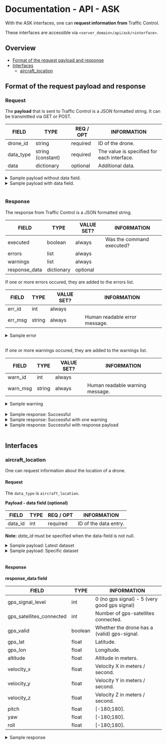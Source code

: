 # Documentation - API - ASK

With the ASK interfaces, one can **request information from** Traffic Control.

These interfaces are accessible via `<server_domain>/api/ask/<interface>`.

## Overview

- [Format of the request payload and response](#format-of-the-request-payload-and-response)
- [Interfaces](#interfaces)
    - [aircraft_location](#aircraft_location)

## Format of the request payload and response

### Request

The **payload** that is sent to Traffic Control is a JSON formatted string. It
can be transmitted via GET or POST.

| FIELD     | TYPE              | REQ / OPT | INFORMATION                                |
|-----------|-------------------|-----------|--------------------------------------------|
| drone_id  | string            | required  | ID of the drone.                           |
| data_type | string (constant) | required  | The value is specified for each interface. |
| data      | dictionary        | optional  | Additional data.                           |

<details><summary>Sample payload without data field.</summary><p>

```json
{
    "drone_id": "demo_drone",
    "data_type": "aircraft_location"
}
```

</details>

<details><summary>Sample payload with data field.</summary><p>

```json
{
    "drone_id": "demo_drone",
    "data_type": "aircraft_location",
    "data": {
        "data_id": 42
    }
}
```

</details></br>

### Response

The response from Traffic Control is a JSON formatted string.

| FIELD         | TYPE       | VALUE SET? | INFORMATION               |
|---------------|------------|------------|---------------------------|
| executed      | boolean    | always     | Was the command executed? |
| errors        | list       | always     |                           |
| warnings      | list       | always     |                           |
| response_data | dictionary | optional   |                           |

If one or more errors occured, they are added to the errors list.

| FIELD   | TYPE   | VALUE SET? | INFORMATION                   |
|---------|--------|------------|-------------------------------|
| err_id  | int    | always     |                               |
| err_msg | string | always     | Human readable error message. |

<details><summary>Sample error</summary><p>

```json
{
    "err_id": 1,
    "err_msg": "I am an error!"
}
```

</details></br>

If one or more warnings occured, they are added to the warnings list.

| FIELD    | TYPE   | VALUE SET? | INFORMATION                     |
|----------|--------|------------|---------------------------------|
| warn_id  | int    | always     |                                 |
| warn_msg | string | always     | Human readable warning message. |

<details><summary>Sample warning</summary><p>

```json
{
    "warn_id": 1,
    "warn_msg": "I am a warning!"
}
```

</details></br>

<details><summary>Sample response: Successful</summary><p>

```json
{
    "executed": true,
    "errors": [],
    "warnings": []
}
```

</details>

<details><summary>Sample response: Successful with one warning</summary><p>

```json
{
    "executed": true,
    "errors": [],
    "warnings": [
        {
            "warn_id": 1,
            "warn_msg": "New Traffic Control version available. Please update!"
        }
    ]
}
```

</details>

<details><summary>Sample response: Successful with response payload</summary><p>

```json
{
    "executed": true,
    "errors": [],
    "warnings": [],
    "response_data": {
        "gps_signal_level": 5,
        "gps_satellites_connected": 12,

        "gps_valid": true,
        "gps_lat": 48.26586,
        "gps_lon": 11.67436,

        "altitude": 42,

        "velocity_x": 0,
        "velocity_y": 0,
        "velocity_z": 0,

        "pitch": 0,
        "yaw": 0,
        "roll": 0
    }
}
```

</details></br>


## Interfaces

### aircraft_location

One can request information about the location of a drone.

#### Request

The `data_type` is `aircraft_location`.

**Payload - data field (optional)**

| FIELD   | TYPE | REQ / OPT | INFORMATION           |
|---------|------|-----------|-----------------------|
| data_id | int  | required  | ID of the data entry. |

**Note:** *data_id* must be specified when the data-field is not null.

<details><summary>Sample payload: Latest dataset</summary><p>

```json
{
    "drone_id": "demo_drone",
    "data_type": "aircraft_location"
}
```

</details>

<details><summary>Sample payload: Specific dataset</summary><p>

```json
{
    "drone_id": "demo_drone",
    "data_type": "aircraft_location",
    "data": {
        "data_id": 42
    }
}
```

</details><br>

#### Response

**response_data field**

| FIELD                    | TYPE    | INFORMATION                                  |
|--------------------------|---------|----------------------------------------------|
| gps_signal_level         | int     | 0 (no gps signal) - 5 (very good gps signal) |
| gps_satellites_connected | int     | Number of gps-satellites connected.          |
| gps_valid                | boolean | Whether the drone has a (valid) gps-signal.  |
| gps_lat                  | float   | Latitude.                                    |
| gps_lon                  | float   | Longitude.                                   |
| altitude                 | float   | Altitude in meters.                          |
| velocity_x               | float   | Velocity X in meters / second.               |
| velocity_y               | float   | Velocity Y in meters / second.               |
| velocity_z               | float   | Velocity Z in meters / second.               |
| pitch                    | float   | [-180;180].                                  |
| yaw                      | float   | [-180;180].                                  |
| roll                     | float   | [-180;180].                                  |

<details><summary>Sample response</summary><p>

```json
{
    "executed": true,
    "errors": [],
    "warnings": [],
    "response_data": {
        "gps_signal_level": 5,
        "gps_satellites_connected": 12,

        "gps_valid": true,
        "gps_lat": 48.26586,
        "gps_lon": 11.67436,

        "altitude": 42,

        "velocity_x": 0,
        "velocity_y": 0,
        "velocity_z": 0,

        "pitch": 0,
        "yaw": 0,
        "roll": 0
    }
}
```

</details><br>
